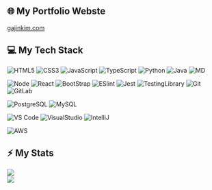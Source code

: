 ## :globe_with_meridians: My Portfolio Webste
[gajinkim.com](http://gajinkim.com/)

## :computer: My Tech Stack
![HTML5](https://img.shields.io/badge/-HTML5-%23E44D27?style=for-the-badge&logo=html5&logoColor=ffffff)
![CSS3](https://img.shields.io/badge/-CSS3-%231572B6?style=for-the-badge&&logo=css3)
![JavaScript](https://img.shields.io/badge/-JavaScript-%23F7DF1C?style=for-the-badge&logo=javascript&logoColor=000000&labelColor=%23F7DF1C&color=%23FFCE5A)
![TypeScript](https://img.shields.io/badge/TypeScript-007ACC?style=for-the-badge&logo=typescript&logoColor=white)
![Python](https://img.shields.io/badge/Python-14354C?style=for-the-badge&logo=python&logoColor=white)
![Java](https://img.shields.io/badge/Java-ED8B00?style=for-the-badge&logo=java&logoColor=white)
![MD](https://img.shields.io/badge/Markdown-000000?style=for-the-badge&logo=markdown&logoColor=white)

![Node](https://img.shields.io/badge/Node.js-43853D?style=for-the-badge&&logo=node.js&logoColor=white)
![React](https://img.shields.io/badge/-React-%23282C34?style=for-the-badge&logo=react)
![BootStrap](https://img.shields.io/badge/Bootstrap-563D7C?style=for-the-badge&logo=bootstrap&logoColor=white)
![ESlint](https://img.shields.io/badge/-ESLint-%234B32C3?style=for-the-badge&logo=eslint)
![Jest](https://img.shields.io/badge/Jest-323330?style=for-the-badge&logo=Jest&logoColor=white)
![TestingLibrary](https://img.shields.io/badge/testing%20library-323330?style=for-the-badge&logo=testing-library&logoColor=red)
![Git](https://img.shields.io/badge/-Git-%23F05032?style=for-the-badge&logo=git&logoColor=%23ffffff)
![GitLab](https://img.shields.io/badge/-GitLab-FCA121?style=for-the-badge&logo=gitlab)

![PostgreSQL](https://img.shields.io/badge/PostgreSQL-316192?style=for-the-badge&logo=postgresql&logoColor=white)
![MySQL](https://img.shields.io/badge/MySQL-00000F?style=for-the-badge&logo=mysql&logoColor=white)

![VS Code](https://img.shields.io/badge/-VSCode-%23007ACC?style=for-the-badge&logo=visual-studio-code)
![VisualStudio](https://img.shields.io/badge/Visual_Studio-5C2D91?style=for-the-badge&logo=visual%20studio&logoColor=white)
![IntelliJ](https://img.shields.io/badge/IntelliJ_IDEA-000000.svg?style=for-the-badge&logo=intellij-idea&logoColor=white)

![AWS](https://img.shields.io/badge/Amazon_AWS-232F3E?style=for-the-badge&logo=amazon-aws&logoColor=white)

## :zap: My Stats
![](https://github-readme-stats.vercel.app/api?username=gajinkim&theme=dark&hide_border=false&include_all_commits=false&count_private=false)<br/>
![](https://github-readme-streak-stats.herokuapp.com/?user=gajinkim&theme=dark&hide_border=false)<br/>

<!-- List of Badges -->
<!-- https://dev.to/envoy_/150-badges-for-github-pnk#cloud -->
